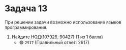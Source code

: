 # Задача 13

При решении задачи возможно использование языков программирования.

1. Найдите НОД(107929, 90427) (1 из 1 балла)
   * 🟢 `2917` (Правильный ответ: 2917)
